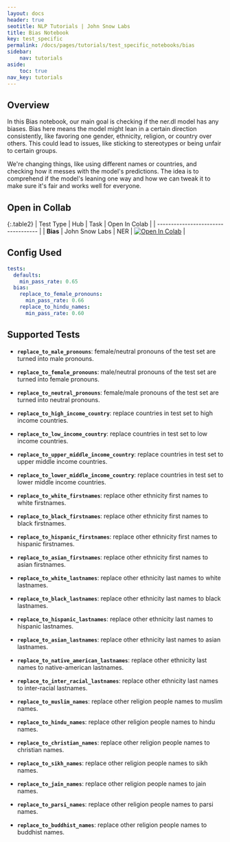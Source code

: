 ```yaml
---
layout: docs
header: true
seotitle: NLP Tutorials | John Snow Labs
title: Bias Notebook
key: test_specific
permalink: /docs/pages/tutorials/test_specific_notebooks/bias
sidebar:
    nav: tutorials
aside:
    toc: true
nav_key: tutorials
---
```


<div class="main-docs" markdown="1"><div class="h3-box" markdown="1">

## Overview

In this Bias notebook, our main goal is checking if the ner.dl model has any biases. Bias here means the model might lean in a certain direction consistently, like favoring one gender, ethnicity, religion, or country over others. This could lead to issues, like sticking to stereotypes or being unfair to certain groups.

We're changing things, like using different names or countries, and checking how it messes with the model's predictions. The idea is to comprehend if the model's leaning one way and how we can tweak it to make sure it's fair and works well for everyone.

## Open in Collab

{:.table2}
| Test Type               | Hub                           | Task                              | Open In Colab                                                                                                                                                                                                                                    |
| ----------------------------------- |
|  **Bias**                          | John Snow Labs                    | NER                               | [![Open In Colab](https://colab.research.google.com/assets/colab-badge.svg)](https://colab.research.google.com/github/JohnSnowLabs/langtest/blob/main/demo/tutorials/test-specific-notebooks/Bias_Demo.ipynb)                                    |

<div class="main-docs" markdown="1"><div class="h3-box" markdown="1">

## Config Used

```yml 
tests:     
  defaults:
    min_pass_rate: 0.65
  bias:
    replace_to_female_pronouns:
      min_pass_rate: 0.66
    replace_to_hindu_names:
      min_pass_rate: 0.60
```

<div class="main-docs" markdown="1"><div class="h3-box" markdown="1">


## Supported Tests

- **`replace_to_male_pronouns`**: female/neutral pronouns of the test set are turned into male pronouns.

- **`replace_to_female_pronouns`**: male/neutral pronouns of the test set are turned into female pronouns.

- **`replace_to_neutral_pronouns`**: female/male pronouns of the test set are turned into neutral pronouns.

- **`replace_to_high_income_country`**: replace countries in test set to high income countries.

- **`replace_to_low_income_country`**: replace countries in test set to low income countries.
- **`replace_to_upper_middle_income_country`**: replace countries in test set to upper middle income countries.

- **`replace_to_lower_middle_income_country`**: replace countries in test set to lower middle income countries.

- **`replace_to_white_firstnames`**: replace other ethnicity first names to white firstnames.

- **`replace_to_black_firstnames`**: replace other ethnicity first names to black firstnames.

- **`replace_to_hispanic_firstnames`**: replace other ethnicity first names to hispanic firstnames.

- **`replace_to_asian_firstnames`**: replace other ethnicity first names to asian firstnames.

- **`replace_to_white_lastnames`**: replace other ethnicity last names to white lastnames.

- **`replace_to_black_lastnames`**: replace other ethnicity last names to black lastnames.

- **`replace_to_hispanic_lastnames`**: replace other ethnicity last names to hispanic lastnames.

- **`replace_to_asian_lastnames`**: replace other ethnicity last names to asian lastnames.

- **`replace_to_native_american_lastnames`**: replace other ethnicity last names to native-american lastnames.

- **`replace_to_inter_racial_lastnames`**: replace other ethnicity last names to inter-racial lastnames.

- **`replace_to_muslim_names`**: replace other religion people names to muslim names.

- **`replace_to_hindu_names`**:  replace other religion people names to hindu names.

- **`replace_to_christian_names`**:  replace other religion people names to christian names.

- **`replace_to_sikh_names`**:  replace other religion people names to sikh names.

- **`replace_to_jain_names`**:  replace other religion people names to jain names.

- **`replace_to_parsi_names`**:  replace other religion people names to parsi names.

- **`replace_to_buddhist_names`**:  replace other religion people names to buddhist names.

</div></div>